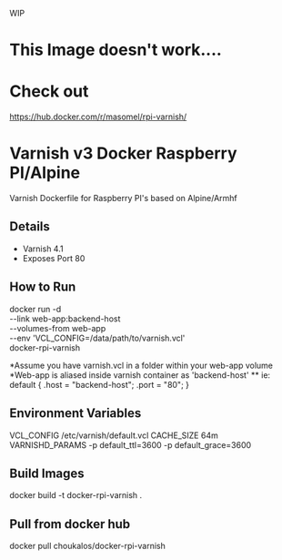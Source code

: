 WIP
# This Image doesn't work.... 


# Check out
https://hub.docker.com/r/masomel/rpi-varnish/


# Varnish v3 Docker Raspberry PI/Alpine
Varnish Dockerfile for Raspberry PI's based on Alpine/Armhf

## Details
* Varnish 4.1
* Exposes Port 80

## How to Run
docker run -d \
  --link web-app:backend-host \
  --volumes-from web-app \
  --env 'VCL_CONFIG=/data/path/to/varnish.vcl' \
  docker-rpi-varnish

*Assume you have varnish.vcl in a folder within your web-app volume
*Web-app is aliased inside varnish container as 'backend-host'
** ie:
    default {
  	.host = "backend-host";
 	.port = "80";
    }

## Environment Variables
VCL_CONFIG 	/etc/varnish/default.vcl
CACHE_SIZE 	64m
VARNISHD_PARAMS -p default_ttl=3600 -p default_grace=3600

## Build Images
docker build -t docker-rpi-varnish .

## Pull from docker hub
docker pull choukalos/docker-rpi-varnish





